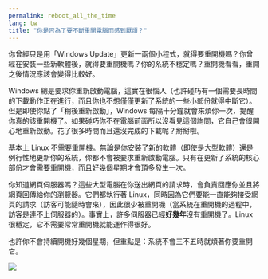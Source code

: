 ```yaml
---
permalink: reboot_all_the_time
lang: tw
title: "你是否為了要不斷重開電腦而感到厭煩？"
---
```


你曾經只是用「Windows Update」更新一兩個小程式，就得要重開機嗎？你曾經在安裝一些新軟體後，就得要重開機嗎？你的系統不穩定嗎？重開機看看，重開之後情況應該會變得比較好。

Windows 總是要求你重新啟動電腦，這實在很惱人（也許碰巧有一個需要長時間的下載動作正在進行，而且你也不想僅僅更新了系統的一些小部份就得中斷它）。但是即使你點了「稍後重新啟動」，Windows 每隔十分鐘就會來煩你一次，提醒你真的該重開機了。如果碰巧你不在電腦前面所以沒看見這個詢問，它自己會很開心地重新啟動。花了很多時間而且還沒完成的下載呢？掰掰啦。

基本上 Linux 不需要重開機。無論是你安裝了新的軟體（即使是大型軟體）還是例行性地更新你的系統，你都不會被要求重新啟動電腦。只有在更新了系統的核心部份才會需要重開機，而且好幾個星期才會頂多發生一次。

你知道網頁伺服器嗎？這些大型電腦在你送出網頁的請求時，會負責回應你並且將網頁回傳給你的瀏覽器。它們都執行著 Linux，同時因為它們要能一直能夠接受網頁的請求（訪客可能隨時會來），因此很少被重開機（當系統在重開機的過程中，訪客是連不上伺服器的）。事實上，許多伺服器已經<b>好幾年</b>沒有重開機了。Linux 很穩定，它不需要常常重開機就能運作得很好。

也許你不會持續開機好幾個星期，但重點是：系統不會三不五時就煩著你要重開它。

<img src="Images/reboot_all_the_time_thumb.png" />




